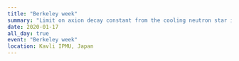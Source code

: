 ```yaml
---
title: "Berkeley week"
summary: "Limit on axion decay constant from the cooling neutron star in Cassiopeia A"
date: 2020-01-17
all_day: true
event: "Berkeley week"
location: Kavli IPMU, Japan
---
```

